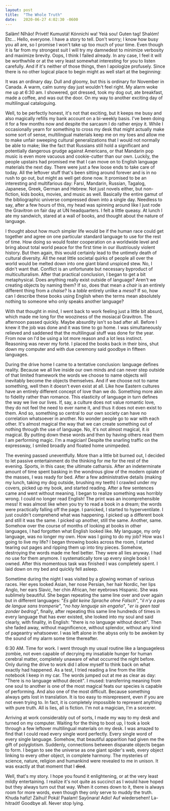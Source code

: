 ```yaml
---
layout: post
title:  "The Whole Truth"
date:   2020-06-27 4:02:30 -0600
---
```


Salâm! Nǐhǎo! Privét! Kumustá! Kónnichi wa! Yeiá sou! Guten tag! Shalóm! Etc... Hello, everyone. I have a story to tell. Don't worry; I know how busy you all are, so I promise I won't take up too much of your time. Even though it is far from my strongest suit I will try my damnedest to minimize verbosity and maximize brevity. Oops, I think I failed already. In any case, I feel it will be worthwhile or at the very least somewhat interesting for you to listen carefully. And if it's neither of those things, then I apologize profusely. Since there is no other logical place to begin might as well start at the beginning:

It was an ordinary day. Dull and gloomy, but this is ordinary for November in Canada. A warm, calm sunny day just wouldn't feel right. My alarm woke me up at 6:30 am. I showered, got dressed, took my dog out, ate breakfast, made a coffee, and was out the door. On my way to another exciting day of multilingual cataloguing. 

Well, to be perfectly honest, it's not that exciting, but it keeps me busy and also magically refills my bank account on a bi-weekly basis. I've been doing it for a few months now and despite the sarcasm I do rather enjoy it. While I occasionally yearn for something to cross my desk that might actually make some sort of sense, multilingual materials keep me on my toes and allow me to make unfair sweeping cultural generalizations that I would not normally be able to make; like the fact that Russians still hold a significant and potentially dangerous grudge against Americans, or that Mandarin pop music is even more vacuous and cookie-cutter than our own. Luckily, the people upstairs had promised me that I can move on to English language materials the next day. There were just a few loose ends to take care of today. All the leftover stuff that's been sitting around forever and is in no rush to go out, but might as well get done now. It promised to be an interesting and multifarious day: Farsi, Mandarin, Russian, Tagalog, Japanese, Greek, German and Hebrew. Not just novels either, but non-fiction, kids books, movies, and music as well. Basically the entire gamut of the bibliographic universe compressed down into a single day. Needless to say, after a few hours of this, my head was spinning around like I just rode the Gravitron on fair day at UN headquarters. I felt a little queasy. At lunch I ate my sandwich, stared at a wall of books, and thought about the nature of language. 

I thought about how much simpler life would be if the human race could get together and agree on one particular standard language to use for the rest of time. How doing so would foster cooperation on a worldwide level and bring about total world peace for the first time in our illustriously violent history. But then again, this would certainly lead to the untimely death of cultural diversity. All the neat little societal quirks of people all over the world would be melted down into one giant bland unspiced stew. No, I didn't want that. Conflict is an unfortunate but necessary byproduct of multiculturalism. After that practical conclusion, I began to get a bit metaphysical. Does anything really exist outside of language? Aren't we creating objects by naming them? If so, does that mean a *chair* is an entirely different thing from a *chaise*? Is a *table* entirely unlike a *mesa*? If so, how can I describe these books using English when the terms mean absolutely nothing to someone who only speaks another language? 

With that thought in mind, I went back to work feeling just a little bit absurd, which made me long for the wooziness of the mosiacal Gravitron. The afternoon passed quickly. Maybe absurdity isn't so bad after all. Before I knew it the job was done and it was time to go home. I was simultaneously relieved and saddened that the multilingual stuff was done for the year. From now on I'd be using a lot more reason and a lot less instinct. Reasoning was never my forté. I placed the books back in their bins, shut down my computer and with due ceremony said goodbye in fifteen languages. 

During the drive home I came to a tentative conclusion: language defines reality. Because we all live inside our own minds and can never step outside of that limited framework the words we choose to name objects will inevitably become the objects themselves. And if we choose not to name something, well then it doesn't even exist at all. Like how Eastern cultures have an entirely different concept of love than we do. Something more akin to fidelity rather than romance. This elasticity of language in turn defines the way we live our lives. If, say, a culture does not value romantic love, they do not feel the need to ever name it, and thus it does not even exist to them. And so, something so central to our own society can have no correlation whatsoever in another. No wonder people go to war with each other. It's almost magical the way that we can create something out of nothing through the use of language. No, it's not almost magical, it *is* magical. By putting down these words and then by having others read them I am performing magic. I'm a magician! Despite the snarling traffic on the expressway, I smiled broadly and floated home unimpeded.

The evening passed uneventfully. More than a little bit burned out, I decided to let passive entertainment do the thinking for me for the rest of the evening. Sports, in this case; the ultimate catharsis. After an indeterminate amount of time spent basking in the wondrous glow of the modern opiate of the masses, I was ready for bed. After a few administrative details (making my lunch, taking my dog outside, brushing my teeth) I crawled under my covers, picked up my book, and started reading. After a few sentences came and went without meaning, I began to realize something was horribly wrong. I could no longer read English! The print was an incomprehensible mess! It was almost like when you try to read a book in a dream; the words were practically falling off the page. I panicked, I started to hyperventilate. I just couldn't comprehend what was happening. I picked up a different book and still it was the same. I picked up another, still the same. Another, same. Somehow over the course of months of looking at books in other languages, I had forgotten what English looked like. My language, my only language, was no longer my own. How was I going to do my job? How was I going to live my life? I began throwing books across the room, I started tearing out pages and ripping them up into tiny pieces. Somehow, destroying the words made me feel better. They were all lies anyway. I had no use for them anymore. I systematically tore up every single book I owned. After this momentous task was finished I was completely spent. I laid down on my bed and quickly fell asleep.

Sometime during the night I was visited by a glowing woman of various races. Her eyes looked Asian, her nose Persian, her hair Nordic, her lips Anglo, her ears Slavic, her chin African, her eyebrows Hispanic. She was sublimely beautiful. She began repeating the same line over and over again but in different languages: "*Es gibt keine Sprache ohne Falsch*", "*il n'y a pas de langue sans tromperie*", "*no hay lenguaje sin engaño*", "*er is geen taal zonder bedrog*", finally, after repeating this same line hundreds of times in every language that has ever existed, she looked into my soul and said clearly, with finality, in English: "there is no language without deceit". Then she faded away, without magnificence, without splendor, without any kind of pageantry whatsoever. I was left alone in the abyss only to be awoken by the sound of my alarm some time thereafter. 

6:30 AM. Time for work. I went through my usual routine like a languageless zombie, not even capable of decrying my insatiable hunger for human cerebral matter, completely unaware of what occurred the night before. Only during the drive to work did I allow myself to think back on what exactly had happened. As a test, I tried reading a line from the little notebook I keep in my car. The words jumped out at me as clear as day: "There is no language without deceit". I mused: transferring meaning from one soul to another is one of the most magical feats our species is capable of performing. And also one of the most difficult. Because something always gets lost in translation. It is too easy to misrepresent, even if you are not even trying to. In fact, it is completely impossible to represent anything with pure truth. All is lies, all is fiction. I'm not a magician, I'm a sorcerer.

Arriving at work considerably out of sorts, I made my way to my desk and turned on my computer. Waiting for the thing to boot up, I took a look through a few leftover multilingual materials on my desk. I was amazed to find that I could read every single word perfectly. Every single word of every single language. Somehow, that beautiful apparition had given me the gift of polyglotism. Suddenly, connections between disparate objects began to form. I began to see the universe as one giant spider's web, every object linking to every other object, in complete harmony. The mysteries of science, nature, religion and humankind were revealed to me in unison. It was exactly at that moment that I ~~died~~.

Well, that's my story. I hope you found it enlightening, or at the very least mildly entertaining. I realize it's not quite as succinct as I would have hoped but they always turn out that way. When it comes down to it, there is always room for more words, even though they only serve to muddy the truth. Khuda hafiz! Zàihuì! Poká! Paalam! Sayōnara! Adio! Auf wiedersehen! Lə-hitraót! Goodbye all. Never stop lying.
